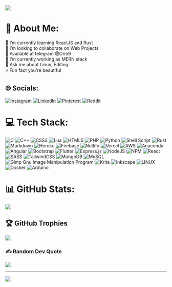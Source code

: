 <img src="https://camo.githubusercontent.com/fdd7f0f7eaecf5c66eb1ef9105fc8d15b9a422eea0c5818b483696e72fe46986/68747470733a2f2f7777772e73626372656174696f6e67726f75702e636f6d2f696d616765732f77656264657369676e2f686561642e676966">

# 💫 About Me:

🔭 I’m currently learning ReactJS and Rust<br>👯 I’m looking to collaborate on Web Projects<br>🤝 Available at telegram @Orio9<br>🌱 I’m currently working as MERN stack<br>💬 Ask me about Linux, Editing<br>⚡ Fun fact you're beautiful


## 🌐 Socials:
[![Instagram](https://img.shields.io/badge/Instagram-%23E4405F.svg?logo=Instagram&logoColor=white)](https://instagram.com/iam_bijit) [![LinkedIn](https://img.shields.io/badge/LinkedIn-%230077B5.svg?logo=linkedin&logoColor=white)](https://linkedin.com/in/bijit910) [![Pinterest](https://img.shields.io/badge/Pinterest-%23E60023.svg?logo=Pinterest&logoColor=white)](https://pinterest.com/bijit9100) [![Reddit](https://img.shields.io/badge/Reddit-%23FF4500.svg?logo=Reddit&logoColor=white)](https://reddit.com/user/bijit9100) 

# 💻 Tech Stack:
![C](https://img.shields.io/badge/c-%2300599C.svg?style=flat&logo=c&logoColor=white) ![C++](https://img.shields.io/badge/c++-%2300599C.svg?style=flat&logo=c%2B%2B&logoColor=white) ![CSS3](https://img.shields.io/badge/css3-%231572B6.svg?style=flat&logo=css3&logoColor=white) ![Lua](https://img.shields.io/badge/lua-%232C2D72.svg?style=flat&logo=lua&logoColor=white) ![HTML5](https://img.shields.io/badge/html5-%23E34F26.svg?style=flat&logo=html5&logoColor=white) ![PHP](https://img.shields.io/badge/php-%23777BB4.svg?style=flat&logo=php&logoColor=white) ![Python](https://img.shields.io/badge/python-3670A0?style=flat&logo=python&logoColor=ffdd54) ![Shell Script](https://img.shields.io/badge/shell_script-%23121011.svg?style=flat&logo=gnu-bash&logoColor=white) ![Rust](https://img.shields.io/badge/rust-%23000000.svg?style=flat&logo=rust&logoColor=white) ![Markdown](https://img.shields.io/badge/markdown-%23000000.svg?style=flat&logo=markdown&logoColor=white) ![Heroku](https://img.shields.io/badge/heroku-%23430098.svg?style=flat&logo=heroku&logoColor=white) ![Firebase](https://img.shields.io/badge/firebase-%23039BE5.svg?style=flat&logo=firebase) ![Netlify](https://img.shields.io/badge/netlify-%23000000.svg?style=flat&logo=netlify&logoColor=#00C7B7) ![Vercel](https://img.shields.io/badge/vercel-%23000000.svg?style=flat&logo=vercel&logoColor=white) ![AWS](https://img.shields.io/badge/AWS-%23FF9900.svg?style=flat&logo=amazon-aws&logoColor=white) ![Anaconda](https://img.shields.io/badge/Anaconda-%2344A833.svg?style=flat&logo=anaconda&logoColor=white) ![Angular](https://img.shields.io/badge/angular-%23DD0031.svg?style=flat&logo=angular&logoColor=white) ![Bootstrap](https://img.shields.io/badge/bootstrap-%23563D7C.svg?style=flat&logo=bootstrap&logoColor=white) ![Flutter](https://img.shields.io/badge/Flutter-%2302569B.svg?style=flat&logo=Flutter&logoColor=white) ![Express.js](https://img.shields.io/badge/express.js-%23404d59.svg?style=flat&logo=express&logoColor=%2361DAFB) ![NodeJS](https://img.shields.io/badge/node.js-6DA55F?style=flat&logo=node.js&logoColor=white) ![NPM](https://img.shields.io/badge/NPM-%23000000.svg?style=flat&logo=npm&logoColor=white) ![React](https://img.shields.io/badge/react-%2320232a.svg?style=flat&logo=react&logoColor=%2361DAFB) ![SASS](https://img.shields.io/badge/SASS-hotpink.svg?style=flat&logo=SASS&logoColor=white) ![TailwindCSS](https://img.shields.io/badge/tailwindcss-%2338B2AC.svg?style=flat&logo=tailwind-css&logoColor=white) ![MongoDB](https://img.shields.io/badge/MongoDB-%234ea94b.svg?style=flat&logo=mongodb&logoColor=white) ![MySQL](https://img.shields.io/badge/mysql-%2300f.svg?style=flat&logo=mysql&logoColor=white) ![Gimp Gnu Image Manipulation Program](https://img.shields.io/badge/Gimp-657D8B?style=flat&logo=gimp&logoColor=FFFFFF) ![Krita](https://img.shields.io/badge/Krita-203759?style=flat&logo=krita&logoColor=EEF37B) ![Inkscape](https://img.shields.io/badge/Inkscape-e0e0e0?style=flat&logo=inkscape&logoColor=080A13) ![LINUX](https://img.shields.io/badge/Linux-FCC624?style=flat&logo=linux&logoColor=black) ![Docker](https://img.shields.io/badge/docker-%230db7ed.svg?style=flat&logo=docker&logoColor=white) ![Arduino](https://img.shields.io/badge/-Arduino-00979D?style=flat&logo=Arduino&logoColor=white)
# 📊 GitHub Stats:
![](https://github-readme-streak-stats.herokuapp.com/?user=orio910&theme=dark&hide_border=false)<br/>

## 🏆 GitHub Trophies
![](https://github-profile-trophy.vercel.app/?username=orio910&theme=radical&no-frame=false&no-bg=false&margin-w=4)

### ✍️ Random Dev Quote
![](https://quotes-github-readme.vercel.app/api?type=vetical&theme=gruvbox)

---
[![](https://visitcount.itsvg.in/api?id=orio910&icon=2&color=3)](https://visitcount.itsvg.in)

<!-- Proudly created with GPRM ( https://gprm.itsvg.in ) -->
